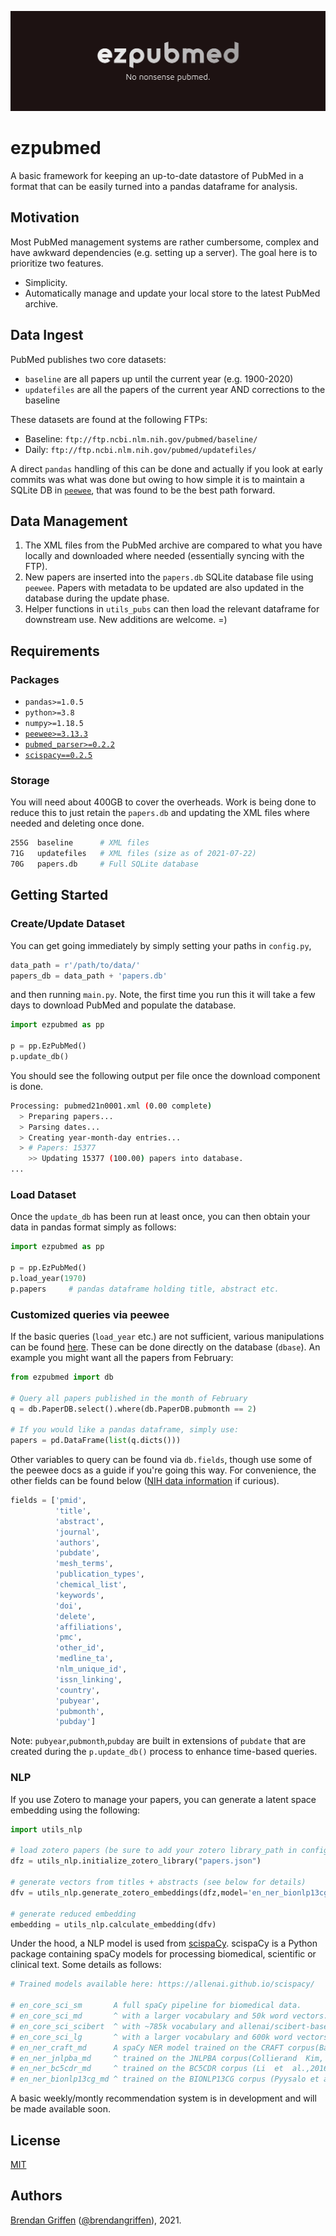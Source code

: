 
![ezpubmed_logo](ezpubmed_logo.png)

# ezpubmed

A basic framework for keeping an up-to-date datastore of PubMed in a format that can be easily turned into a pandas dataframe for analysis.

## Motivation

Most PubMed management systems are rather cumbersome, complex and have awkward dependencies (e.g. setting up a server). The goal here is to prioritize two features.

- Simplicity.
- Automatically manage and update your local store to the latest PubMed archive.

## Data Ingest

PubMed publishes two core datasets:

* `baseline` are all papers up until the current year (e.g. 1900-2020)
* `updatefiles` are all the papers of the current year AND corrections to the baseline

These datasets are found at the following FTPs:

- Baseline: `ftp://ftp.ncbi.nlm.nih.gov/pubmed/baseline/`
- Daily: `ftp://ftp.ncbi.nlm.nih.gov/pubmed/updatefiles/`

A direct `pandas` handling of this can be done and actually if you look at early commits was what was done but owing to how simple it is to maintain a SQLite DB in [`peewee`](https://github.com/coleifer/peewee), that was found to be the best path forward.

## Data Management

1. The XML files from the PubMed archive are compared to what you have locally and downloaded where needed (essentially syncing with the FTP).
2. New papers are inserted into the `papers.db` SQLite database file using `peewee`. Papers with metadata to be updated are also updated in the database during the update phase.
3. Helper functions in `utils_pubs` can then load the relevant dataframe for downstream use. New additions are welcome. =)

## Requirements

### Packages

- `pandas>=1.0.5`
- `python>=3.8`
- `numpy>=1.18.5`
- [`peewee>=3.13.3`](https://github.com/coleifer/peewee)
- [`pubmed_parser>=0.2.2`](https://github.com/titipata/pubmed_parser)
- [`scispacy==0.2.5`](https://allenai.github.io/scispacy/)

### Storage 

You will need about 400GB to cover the overheads. Work is being done to reduce this to just retain the `papers.db` and updating the XML files where needed and deleting once done.

```bash
255G  baseline      # XML files
71G   updatefiles   # XML files (size as of 2021-07-22)
70G   papers.db     # Full SQLite database
```

## Getting Started

### Create/Update Dataset

You can get going immediately by simply setting your paths in `config.py`,

```python
data_path = r'/path/to/data/'
papers_db = data_path + 'papers.db'
```

and then running `main.py`. Note, the first time you run this it will take a few days to download PubMed and populate the database.

```python
import ezpubmed as pp
  
p = pp.EzPubMed()
p.update_db()
```

You should see the following output per file once the download component is done.

```bash
Processing: pubmed21n0001.xml (0.00 complete)
  > Preparing papers...
  > Parsing dates...
  > Creating year-month-day entries...
  > # Papers: 15377
    >> Updating 15377 (100.00) papers into database.
...
```

### Load Dataset

Once the `update_db` has been run at least once, you can then obtain your data in pandas format simply as follows:

```python
import ezpubmed as pp
  
p = pp.EzPubMed()
p.load_year(1970)
p.papers     # pandas dataframe holding title, abstract etc.
```

### Customized queries via peewee

If the basic queries (`load_year` etc.) are not sufficient, various manipulations can be found [here](https://docs.peewee-orm.com/en/latest/peewee/querying.html#filtering-records). These can be done directly on the database (`dbase`). An example you might want all the papers from February:

```python
from ezpubmed import db

# Query all papers published in the month of February
q = db.PaperDB.select().where(db.PaperDB.pubmonth == 2) 

# If you would like a pandas dataframe, simply use:
papers = pd.DataFrame(list(q.dicts()))

```

Other variables to query can be found via `db.fields`, though use some of the peewee docs as a guide if you're going this way. For convenience, the other fields can be found below ([NIH data information](https://www.nlm.nih.gov/bsd/mms/medlineelements.html) if curious).

```python
fields = ['pmid',
          'title', 
          'abstract', 
          'journal', 
          'authors', 
          'pubdate', 
          'mesh_terms',
          'publication_types', 
          'chemical_list', 
          'keywords', 
          'doi', 
          'delete',
          'affiliations', 
          'pmc', 
          'other_id', 
          'medline_ta', 
          'nlm_unique_id',
          'issn_linking', 
          'country', 
          'pubyear', 
          'pubmonth',
          'pubday']
```

Note: `pubyear`,`pubmonth`,`pubday` are built in extensions of `pubdate` that are created during the `p.update_db()` process to enhance time-based queries.

### NLP

If you use Zotero to manage your papers, you can generate a latent space embedding using the following:

```python
import utils_nlp

# load zotero papers (be sure to add your zotero library_path in config.py)
dfz = utils_nlp.initialize_zotero_library("papers.json")

# generate vectors from titles + abstracts (see below for details)
dfv = utils_nlp.generate_zotero_embeddings(dfz,model='en_ner_bionlp13cg_md')

# generate reduced embedding
embedding = utils_nlp.calculate_embedding(dfv)
```

Under the hood, a NLP model is used from [scispaCy](https://allenai.github.io/scispacy/). scispaCy is a Python package containing spaCy models for processing biomedical, scientific or clinical text. Some details as follows:

```python
# Trained models available here: https://allenai.github.io/scispacy/

# en_core_sci_sm       A full spaCy pipeline for biomedical data.
# en_core_sci_md       ^ with a larger vocabulary and 50k word vectors.
# en_core_sci_scibert  ^ with ~785k vocabulary and allenai/scibert-base as the transformer model.
# en_core_sci_lg       ^ with a larger vocabulary and 600k word vectors.
# en_ner_craft_md      A spaCy NER model trained on the CRAFT corpus(Bada et al., 2011).
# en_ner_jnlpba_md     ^ trained on the JNLPBA corpus(Collierand  Kim,  2004).
# en_ner_bc5cdr_md     ^ trained on the BC5CDR corpus (Li  et  al.,2016).
# en_ner_bionlp13cg_md ^ trained on the BIONLP13CG corpus (Pyysalo et al., 2015).
```

A basic weekly/montly recommendation system is in development and will be made available soon.

## License

[MIT](https://choosealicense.com/licenses/mit/)

## Authors

[Brendan Griffen](https://www.brendangriffen.com/) ([@brendangriffen](https://www.twitter.com/bgriffen)), 2021.
